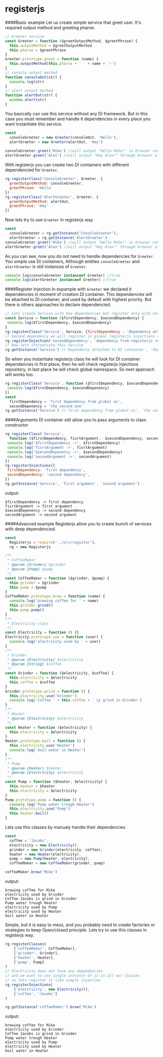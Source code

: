 registerjs
==========

####Basic example
Let us create simple service that greet user. It's required output method and greeting pharse.

```js
// Greeter service
const Greeter = function ($greetOutputMethod, $greetPhrase) {
  this.outputMethod = $greetOutputMethod
  this.pharse = $greetPhrase
}
Greeter.prototype.greet = function (name) {
  this.outputMethod(this.pharse + ' ' + name + '!')
}
// console output method
function consoleOut(str) {
  console.log(str)
}
// alert output method
function alertOut(str) {
  window.alert(str)
}
```
You basically can use this service without any DI framework. But in this case you must remember and handle it dependencies in every place you want instantiate this service.

```js
const 
  consoleGreeter = new Greeter(consoleOut, 'Hello'),
  alertGreeter = new Greeter(alertOut, 'Hey')
  
consoleGreeter.greet('Mike') //will output "Hello Mike!" in browser console
alertGreeter.greet('Alex') //will output "Hey Alex!" through browser alert 
```
With registerjs you can create two DI containers with different dependencied for `Greeter`.
```js
rg.registerClass('ConsoleGreeter', Greeter, {
  greetOutputMethod: consoleGreeter,
  greetPhrase: 'Hello'
})
rg.registerClass('AlertGreeter', Greeter, {
  greetOutputMethod: alertOut,
  greetPhrase: 'Hey'
})
```
Now lets try to use `Greeter` in registerjs way
```js
const 
  consoleGreeter = rg.getInstance('ConsoleGreeter'),
  alertGreeter = rg.getInstance('AlertGreeter')
consoleGreeter.greet('Mike') //will output "Hello Mike!" in browser console
alertGreeter.greet('Alex') //will output "Hey Alex!" through browser alert 
```
As you can see, now you do not need to handle dependencies for `Greeter`. You simple use DI containers, Although 
entities `consoleGreeter` and `alertGreeter` is still instances of `Greeter`.
```js
console.log(consoleGreeter instanceof Greeter) //true
console.log(alertGreeter instanceof Greeter) //true
```
####Register Injection
In expample with `Greeter` we declared it dependencies in moment of creation DI container. This dependencies will be attached to DI container, and used by default with highest priority. But there is others approaches to declare dependencied. 
```js
// Lets create Service with two dependencies but register only with one of them.
const Service = function ($firstDependency, $secondDependency) {
 console.log($firstDependency, $secondDependency)
}
rg.registerClass('Service', Service, {firstDependency : 'Dependency attached to DI container'})
// Second dependency we will register in global registerjs injections repository
rg.registerInjection('secondDependency', 'dependency from registerjs repository')
// Now lets instantiate this Service
rg.getInstance('Service') //'Dependency attached to DI container', 'dependency from registerjs repository'
```
So when you instantiate registerjs class he will look for DI container dependencies in first place, then he will check registerjs injections repository, in last place he will check global namespace. So next approach will works too.
```js
rg.registerClass('Service', function ($firstDependency, $secondDependency) {
 console.log($firstDependency, $secondDepenency)
})
const 
  firstDependency = 'first dependency from global ns',
  secondDepenency = 'the second one'
rg.getInstance('Service') //'first dependency from global ns', 'the second one'
```
####Arguments
DI container still allow you to pass arguments to class constructor
```js
rg.registerClass('Service', 
  function ($firstDependency, fisrtArgument,  $secondDependency, secondArgument) {
 console.log('$firstDependency ->', $firstDependency)
 console.log('fisrtArgument ->', fisrtArgument)
 console.log('$secondDepenency ->', $secondDependency)
 console.log('secondArgument ->', secondArgument)
})
rg.registerInjections({
 firstDependency: 'first dependency',
 secondDependency: 'second dependency',
})
rg.getInstance('Service', 'first argument', 'second argument')
```
output:
```
$firstDependency -> first dependency 
fisrtArgument -> first argument 
$secondDepenency -> second dependency 
secondArgument -> second argument 
```
####Advanced example
Registerjs allow you to create bunch of services with deep dependencied.
```js
const
  Registerjs = require('../src/register'),
  rg = new Registerjs

/**
 * CoffeeMaker
 * @param {Grinder} $grinder
 * @param {Pump} $pump
 */
const CoffeeMaker = function ($grinder, $pump) {
  this.grinder = $grinder
  this.pump = $pump
}
CoffeeMaker.prototype.brew = function (name) {
  console.log('brewing coffee for ' + name)
  this.grinder.grind()
  this.pump.pump()
}
/**
 * Electricity class
 */
const Electricity = function () {}
Electricity.prototype.use = function (user) {
  console.log('electricity used by ' + user)
}
/**
 * Grinder
 * @param {Electricity} $electricity
 * @param {String} $coffee
 */
const Grinder = function ($electricity, $coffee) {
  this.electricity = $electricity
  this.coffee = $coffee
}
Grinder.prototype.grind = function () {
  this.electricity.use('Grinder')
  console.log('Coffee ' + this.coffee + ' is grind in Grinder')
}
/**
 * Heater
 * @param {Electricity} $electricity
 */
const Heater = function ($electricity) {
  this.electricity = $electricity
}
Heater.prototype.boil = function () {
  this.electricity.use('Heater')
  console.log('boil water in Heater')
}
/**
 * Pump
 * @param {Heater} $heater
 * @param {Electricity} $electricity
 */
const Pump = function ($heater, $electricity) {
  this.heater = $heater
  this.electricity = $electricity
}
Pump.prototype.pump = function () {
  console.log('Pump water trough Heater')
  this.electricity.use('Pump')
  this.heater.boil()
}
```
Lets use this classes by manualy handle their dependencies
```js
const 
  coffee = 'Jacobs',
  electricity = new Electricity(),
  grinder = new Grinder(electricity, coffee),
  heater = new Heater(electricity),
  pump = new Pump(heater, electricity),
  coffeeMaker = new CoffeeMaker(grinder, pump)

coffeeMaker.brew('Mike')
```
output:
```
brewing coffee for Mike
electricity used by Grinder
Coffee Jacobs is grind in Grinder
Pump water trough Heater
electricity used by Pump
electricity used by Heater 
boil water in Heater  
```
Simple, but it is easy to mess, and you probably need to create factories or strategies to keep Open/closed principle. Lets try to use this classes in registerjs way.
```js
rg.registerClasses(
    ['coffeeMaker', CoffeeMaker],
    ['grinder', Grinder],
    ['heater', Heater],
    ['pump', Pump]
)
// Electricity does not have any dependencies
// and we want to use single instance of it in all our classes
// so lets register it like simple injection
rg.registerInjections(
    ['electricity', new Electricity()],
    ['coffee', 'Jacobs']
)

rg.getInstance('coffeeMaker').brew('Mike')
```
output:
```
brewing coffee for Mike
electricity used by Grinder
Coffee Jacobs is grind in Grinder
Pump water trough Heater
electricity used by Pump
electricity used by Heater
boil water in Heater 
```
